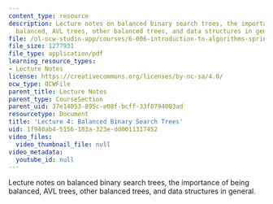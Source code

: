 ```yaml
---
content_type: resource
description: Lecture notes on balanced binary search trees, the importance of being
  balanced, AVL trees, other balanced trees, and data structures in general.
file: /ol-ocw-studio-app/courses/6-006-introduction-to-algorithms-spring-2008/1f940ab45156183a323edd0011317452_lec4.pdf
file_size: 1277931
file_type: application/pdf
learning_resource_types:
- Lecture Notes
license: https://creativecommons.org/licenses/by-nc-sa/4.0/
ocw_type: OCWFile
parent_title: Lecture Notes
parent_type: CourseSection
parent_uid: 37e14053-895c-e08f-bcff-33f0794003ad
resourcetype: Document
title: 'Lecture 4: Balanced Binary Search Trees'
uid: 1f940ab4-5156-183a-323e-dd0011317452
video_files:
  video_thumbnail_file: null
video_metadata:
  youtube_id: null
---
```

Lecture notes on balanced binary search trees, the importance of being balanced, AVL trees, other balanced trees, and data structures in general.